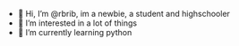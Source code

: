 - 👋 Hi, I’m @rbrib, im a newbie, a student and highschooler
- 👀 I’m interested in a lot of things
- 🌱 I’m currently learning python

<!---
rbrib/rbrib is a ✨ special ✨ repository because its `README.md` (this file) appears on your GitHub profile.
You can click the Preview link to take a look at your changes.
--->

